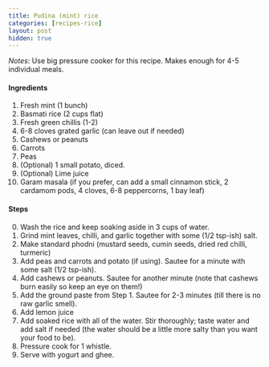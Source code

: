 ```yaml
---
title: Pudina (mint) rice
categories: [recipes-rice]
layout: post
hidden: true
---
```


*Notes*: Use big pressure cooker for this recipe. Makes enough for 4-5 individual meals. 

#### Ingredients
1. Fresh mint (1 bunch)
2. Basmati rice (2 cups flat)
3. Fresh green chillis (1-2)
4. 6-8 cloves grated garlic (can leave out if needed)
5. Cashews or peanuts
6. Carrots
7. Peas 
8. (Optional) 1 small potato, diced.  
9. (Optional) Lime juice
10. Garam masala (if you prefer, can add a small cinnamon stick, 2 cardamom pods, 4 cloves, 6-8 peppercorns, 1 bay leaf)

#### Steps

0. Wash the rice and keep soaking aside in 3 cups of water. 
1. Grind mint leaves, chilli, and garlic together with some (1/2 tsp-ish) salt.   
2. Make standard phodni (mustard seeds, cumin seeds, dried red chilli, turmeric)  
3. Add peas and carrots and potato (if using). Sautee for a minute with some salt (1/2 tsp-ish).
4. Add cashews or peanuts.  Sautee for another minute (note that cashews burn easily so keep an eye on them!)  
5. Add the ground paste from Step 1. Sautee for 2-3 minutes (till there is no raw garlic smell).  
6. Add lemon juice 
7. Add soaked rice with all of the water. Stir thoroughly; taste water and add salt if needed (the water should be a little more salty than you want your food to be). 
8. Pressure cook for 1 whistle.  
9. Serve with yogurt and ghee. 